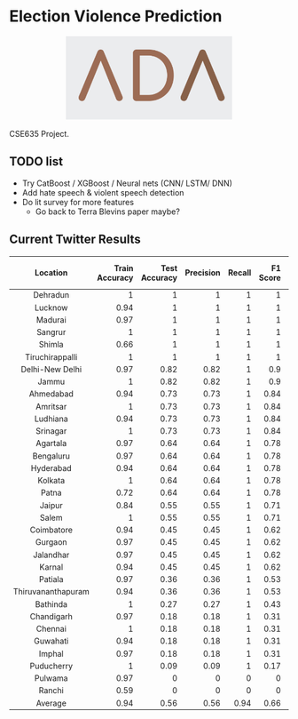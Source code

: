 # Election Violence Prediction
<p align="center">
<img src="assets/ada.png" width="300">
</p>
<p>
CSE635 Project.
</p>


## TODO list

* Try CatBoost / XGBoost / Neural nets (CNN/ LSTM/ DNN)
* Add hate speech & violent speech detection
* Do lit survey for more features
  * Go back to Terra Blevins paper maybe?

## Current Twitter Results
|      Location      |   Train Accuracy |   Test Accuracy |   Precision |   Recall |   F1 Score |   +'s in data |
|:------------------:|-----------------:|----------------:|------------:|---------:|-----------:|--------------:|
|      Dehradun      |             1    |            1    |        1    |     1    |       1    |          0.28 |
|      Lucknow       |             0.94 |            1    |        1    |     1    |       1    |          0.53 |
|      Madurai       |             0.97 |            1    |        1    |     1    |       1    |          0.47 |
|      Sangrur       |             1    |            1    |        1    |     1    |       1    |          0.51 |
|       Shimla       |             0.66 |            1    |        1    |     1    |       1    |          0.26 |
|  Tiruchirappalli   |             1    |            1    |        1    |     1    |       1    |          0.35 |
|  Delhi-New Delhi   |             0.97 |            0.82 |        0.82 |     1    |       0.9  |          0.93 |
|       Jammu        |             1    |            0.82 |        0.82 |     1    |       0.9  |          0.95 |
|     Ahmedabad      |             0.94 |            0.73 |        0.73 |     1    |       0.84 |          0.44 |
|      Amritsar      |             1    |            0.73 |        0.73 |     1    |       0.84 |          0.93 |
|      Ludhiana      |             0.94 |            0.73 |        0.73 |     1    |       0.84 |          0.88 |
|      Srinagar      |             1    |            0.73 |        0.73 |     1    |       0.84 |          0.93 |
|      Agartala      |             0.97 |            0.64 |        0.64 |     1    |       0.78 |          0.74 |
|     Bengaluru      |             0.97 |            0.64 |        0.64 |     1    |       0.78 |          0.81 |
|     Hyderabad      |             0.94 |            0.64 |        0.64 |     1    |       0.78 |          0.86 |
|      Kolkata       |             1    |            0.64 |        0.64 |     1    |       0.78 |          0.91 |
|       Patna        |             0.72 |            0.64 |        0.64 |     1    |       0.78 |          0.47 |
|       Jaipur       |             0.84 |            0.55 |        0.55 |     1    |       0.71 |          0.26 |
|       Salem        |             1    |            0.55 |        0.55 |     1    |       0.71 |          0.56 |
|     Coimbatore     |             0.94 |            0.45 |        0.45 |     1    |       0.62 |          0.79 |
|      Gurgaon       |             0.97 |            0.45 |        0.45 |     1    |       0.62 |          0.23 |
|     Jalandhar      |             0.97 |            0.45 |        0.45 |     1    |       0.62 |          0.56 |
|       Karnal       |             0.94 |            0.45 |        0.45 |     1    |       0.62 |          0.47 |
|      Patiala       |             0.97 |            0.36 |        0.36 |     1    |       0.53 |          0.7  |
| Thiruvananthapuram |             0.94 |            0.36 |        0.36 |     1    |       0.53 |          0.79 |
|      Bathinda      |             1    |            0.27 |        0.27 |     1    |       0.43 |          0.81 |
|     Chandigarh     |             0.97 |            0.18 |        0.18 |     1    |       0.31 |          0.77 |
|      Chennai       |             1    |            0.18 |        0.18 |     1    |       0.31 |          0.79 |
|      Guwahati      |             0.94 |            0.18 |        0.18 |     1    |       0.31 |          0.74 |
|       Imphal       |             0.97 |            0.18 |        0.18 |     1    |       0.31 |          0.63 |
|     Puducherry     |             1    |            0.09 |        0.09 |     1    |       0.17 |          0.77 |
|      Pulwama       |             0.97 |            0    |        0    |     0    |       0    |          0.49 |
|       Ranchi       |             0.59 |            0    |        0    |     0    |       0    |          0.42 |
|      Average       |             0.94 |            0.56 |        0.56 |     0.94 |       0.66 |          0.64 |
